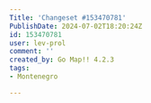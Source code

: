```yaml
---
Title: 'Changeset #153470781'
PublishDate: 2024-07-02T18:20:24Z
id: 153470781
user: lev-prol
comment: ''
created_by: Go Map!! 4.2.3
tags:
- Montenegro

---
```

